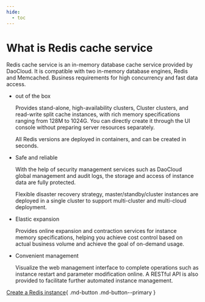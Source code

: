 ```yaml
---
hide:
  - toc
---
```


# What is Redis cache service

Redis cache service is an in-memory database cache service provided by DaoCloud. It is compatible with two in-memory database engines, Redis and Memcached. Business requirements for high concurrency and fast data access.

- out of the box

    Provides stand-alone, high-availability clusters, Cluster clusters, and read-write split cache instances, with rich memory specifications ranging from 128M to 1024G. You can directly create it through the UI console without preparing server resources separately.

    All Redis versions are deployed in containers, and can be created in seconds.

- Safe and reliable

    With the help of security management services such as DaoCloud global management and audit logs, the storage and access of instance data are fully protected.

    Flexible disaster recovery strategy, master/standby/cluster instances are deployed in a single cluster to support multi-cluster and multi-cloud deployment.

- Elastic expansion

    Provides online expansion and contraction services for instance memory specifications, helping you achieve cost control based on actual business volume and achieve the goal of on-demand usage.

- Convenient management

    Visualize the web management interface to complete operations such as instance restart and parameter modification online. A RESTful API is also provided to facilitate further automated instance management.

[Create a Redis instance](../user-guide/create.md){ .md-button .md-button--primary }